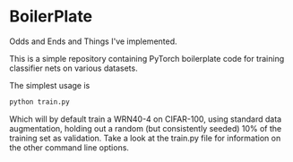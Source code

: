 # BoilerPlate
Odds and Ends and Things I've implemented.

This is a simple repository containing PyTorch boilerplate code for training classifier nets on various datasets.

The simplest usage is 

```sh
python train.py
```

Which will by default train a WRN40-4 on CIFAR-100, using standard data augmentation, holding out a random (but consistently seeded) 10% of the training set as validation. Take a look at the train.py file for information on the other command line options.

